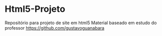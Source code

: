 # Html5-Projeto
 Repositório para projeto de site em html5
Material baseado em estudo do professor https://github.com/gustavoguanabara
